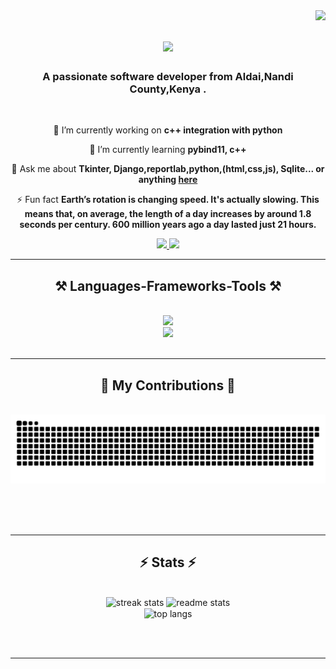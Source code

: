 <img align="right" src="https://visitor-badge.laobi.icu/badge?page_id=Yegon-David.Yegon-David" />

<h1 align="center">
    <img src="https://readme-typing-svg.herokuapp.com/?font=Righteous&size=35&center=true&vCenter=true&width=500&height=70&duration=4000&lines=Hi+There!+👋;+I'm+David+Yegon!;" />
</h1>

<h3 align="center">A passionate software developer from Aldai,Nandi County,Kenya .</h3>

<br/>

<div align="center">
 
 🔭 I’m currently working on **c++ integration with python**
 
 🌱 I’m currently learning **pybind11, c++**

💬 Ask me about **Tkinter, Django,reportlab,python,(html,css,js), Sqlite... or anything [here](https://github.com/Yegon-David/Yegon-David/issues)**

⚡ Fun fact **Earth’s rotation is changing speed. It's actually slowing. This means that, on average, the length of a day increases by around 1.8 seconds per century. 600 million years ago a day lasted just 21 hours.**

 </div>
 
<div align="center"> 
  <a href="mailto:onepieceprogramming@gmail.com" target="_blank">
    <img src="https://img.shields.io/badge/Gmail-333333?style=for-the-badge&logo=gmail&logoColor=red" />
  </a>
  <a href="https://www.linkedin.com/in/david-yegon-0926a3276/" target="_blank">
    <img src="https://img.shields.io/badge/LinkedIn-0077B5?style=for-the-badge&logo=linkedin&logoColor=white" />
  </a>
<!--   <a href="https://Yegon-David.github.io" >
     <img src="https://img.shields.io/badge/Portfolio-FF5722?style=for-the-badge&logo=todoist&logoColor=white" /> 
  </a> -->
</div>

 <hr/>
 
<h2 align="center">⚒️ Languages-Frameworks-Tools ⚒️</h2>
<br/>
<div align="center">
    <img src="https://skillicons.dev/icons?i=django,html,css,vscode,github,git,react,bootstrap,r" /><br>
    <img src="https://skillicons.dev/icons?i=c++,python,javascript,mysql,flask,cmake,sqlite3" /><br>
</div>

<br/>
<hr/>

<div align="center">
  <h2>🐍 My Contributions 🐍</h2>
  <br>
  <img alt="snake eating my contributions" src="https://raw.githubusercontent.com/Yegon-David/Yegon-David/output/github-contribution-grid-snake.svg" />
  
  <br/><br/><br/>
</div>

<hr/>

<h2 align="center">⚡ Stats ⚡</h2>
<br>
<div align=center>
  <img width=390 src="https://github-readme-streak-stats-sales07.vercel.app/?user=Yegon-David&count_private=true&theme=react&border_radius=10" alt="streak stats"/>
  <img width=390 src="https://github-readme-stats-Yegon-David.vercel.app/api?username=Yegon-David&count_private=true&show_icons=true&theme=react&rank_icon=github&border_radius=10" alt="readme stats" />
  <br/>
  <img width=325 align="center" src="https://github-readme-stats.vercel.app/api/top-langs/?username=Yegon-David&hide=HTML&langs_count=8&layout=compact&theme=react&border_radius=10&size_weight=0.5&count_weight=0.5&exclude_repo=github-readme-stats" alt="top langs" />
</div>

<br/><br/>

<hr/>

<br/>

<br/>
